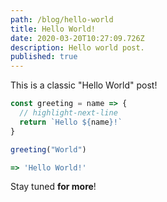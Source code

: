 ```yaml
---
path: /blog/hello-world
title: Hello World!
date: 2020-03-20T10:27:09.726Z
description: Hello world post.
published: true
---
```


This is a classic "Hello World" post!

```js
const greeting = name => {
  // highlight-next-line
  return `Hello ${name}!`
}

greeting("World")

=> 'Hello World!'
```

Stay tuned **for more**!
